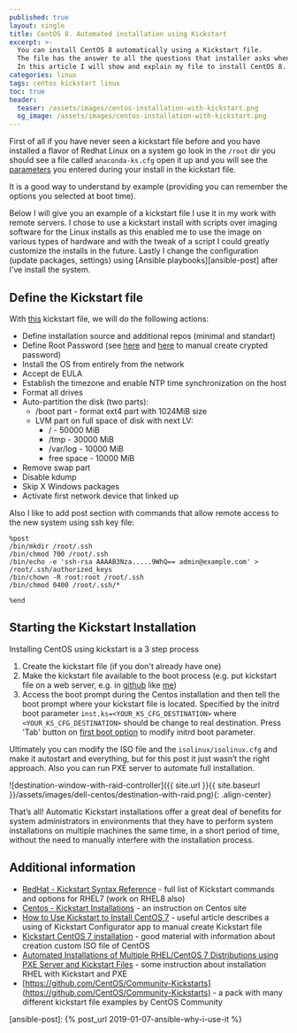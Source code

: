 ```yaml
---
published: true
layout: single
title: CentOS 8. Automated installation using Kickstart
excerpt: >-
  You can install CentOS 8 automatically using a Kickstart file.
  The file has the answer to all the questions that installer asks when you manually install it.
  In this article I will show and explain my file to install CentOS 8.
categories: linux
tags: centos kickstart linux
toc: true
header:
  teaser: /assets/images/centos-installation-with-kickstart.png
  og_image: /assets/images/centos-installation-with-kickstart.png
---
```


First of all if you have never seen a kickstart file before and you have installed
a flavor of Redhat Linux on a system go look in the `/root` dir you should see a
file called `anaconda-ks.cfg` open it up and you will see the [parameters][ks-parameters] you
entered during your install in the kickstart file.

It is a good way to understand by example (providing you can remember the options you selected at boot time).

Below I will give you an example of a kickstart file I use it in my work with remote servers.
I chose to use a kickstart install with scripts over imaging software for the
Linux installs as this enabled me to use the image on various types of hardware and
with the tweak of a script I could greatly customize the installs in the future.
Lastly I change the configuration (update packages, settings) using [Ansible playbooks][ansible-post] after I've install the system.

## Define the Kickstart file

<script src="https://gist.github.com/GRomR1/b567d0e295b7af050d4e518f54694c12.js"></script>

With [this][my-ks-gist] kickstart file, we will do the following actions:
* Define installation source and additional repos (minimal and standart)
* Define Root Password (see [here][root-pw-sf] and [here][root-pw-rh] to manual create crypted password)
* Install the OS from entirely from the network
* Accept de EULA
* Establish the timezone and enable NTP time synchronization on the host
* Format all drives
* Auto-partition the disk (two parts):
  * /boot part - format ext4 part with 1024MiB size
  * LVM part on full space of disk with next LV:
    * / - 50000 MiB
    * /tmp - 30000 MiB
    * /var/log - 10000 MiB
    * free space - 10000 MiB
* Remove swap part
* Disable kdump
* Skip X Windows packages
* Activate first network device that linked up

Also I like to add post section with commands that allow remote access to the new system using ssh key file:
```
%post
/bin/mkdir /root/.ssh
/bin/chmod 700 /root/.ssh
/bin/echo -e 'ssh-rsa AAAAB3Nza.....9WhQ== admin@example.com' > /root/.ssh/authorized_keys
/bin/chown -R root:root /root/.ssh
/bin/chmod 0400 /root/.ssh/*

%end
```

## Starting the Kickstart Installation

Installing CentOS using kickstart is a 3 step process

1. Create the kickstart file (if you don't already have one)
2. Make the kickstart file available to the boot process (e.g. put kickstart file on a web server, e.g. in [github](https://gist.github.com/) like [me][my-ks-raw])
3. Access the boot prompt during the Centos installation and then tell the boot prompt where your kickstart file is located.
 Specified by the initrd boot parameter `inst.ks=<YOUR_KS_CFG_DESTINATION>` where `<YOUR_KS_CFG_DESTINATION>` should be change to real destination.
 Press 'Tab' button on [first boot option][boot-options] to modify initrd boot parameter.

Ultimately you can modify the ISO file and the `isolinux/isolinux.cfg` and make it autostart and everything,
but for this post it just wasn’t the right approach. Also you can run PXE server to automate full installation.

![destination-window-with-raid-controller]({{ site.url }}{{ site.baseurl }}/assets/images/dell-centos/destination-with-raid.png){: .align-center}

That’s all! Automatic Kickstart installations offer a great deal of benefits for system administrators in environments that they have to perform system installations on multiple machines the same time, in a short period of time, without the need to manually interfere with the installation process.

## Additional information

* [RedHat - Kickstart Syntax Reference](https://access.redhat.com/documentation/en-us/red_hat_enterprise_linux/7/html/installation_guide/sect-kickstart-syntax) - full list of Kickstart commands and options for RHEL7 (work on RHEL8 also)
* [Centos - Kickstart Installations](https://docs.centos.org/en-US/centos/install-guide/Kickstart2/) - an instruction on Centos site
* [How to Use Kickstart to Install CentOS 7](https://linuxhint.com/install-centos-7-kickstart/) - useful article describes a using of Kickstart Configurator app to manual create Kickstart file
* [Kickstart CentOS 7 installation](https://shawnliu.me/post/kickstart-centos-7-installation/) - good material with information about creation custom ISO file of CentOS
* [Automated Installations of Multiple RHEL/CentOS 7 Distributions using PXE Server and Kickstart Files](https://www.tecmint.com/multiple-centos-installations-using-kickstart/) - some instruction about installation RHEL with Kickstart and PXE
* [https://github.com/CentOS/Community-Kickstarts](https://github.com/CentOS/Community-Kickstarts) - a pack with many different kickstart file examples by CentOS Community

[boot-options]: https://access.redhat.com/documentation/en-us/red_hat_enterprise_linux/7/html/installation_guide/chap-anaconda-boot-options#sect-boot-options-installer
[ks-parameters]: https://access.redhat.com/documentation/en-us/red_hat_enterprise_linux/7/html/installation_guide/sect-kickstart-syntax
[root-pw-rh]: https://access.redhat.com/solutions/44662
[root-pw-sf]: https://serverfault.com/questions/588532/anaconda-kickstart-and-rootpw-option
[my-ks-raw]: https://gist.githubusercontent.com/GRomR1/b567d0e295b7af050d4e518f54694c12/raw/a9f7f7db1cf1691e289169b573109c608c57a882/ks.cfg
[my-ks-gist]: https://gist.github.com/GRomR1/b567d0e295b7af050d4e518f54694c12
[ansible-post]: {% post_url 2019-01-07-ansible-why-i-use-it %}
